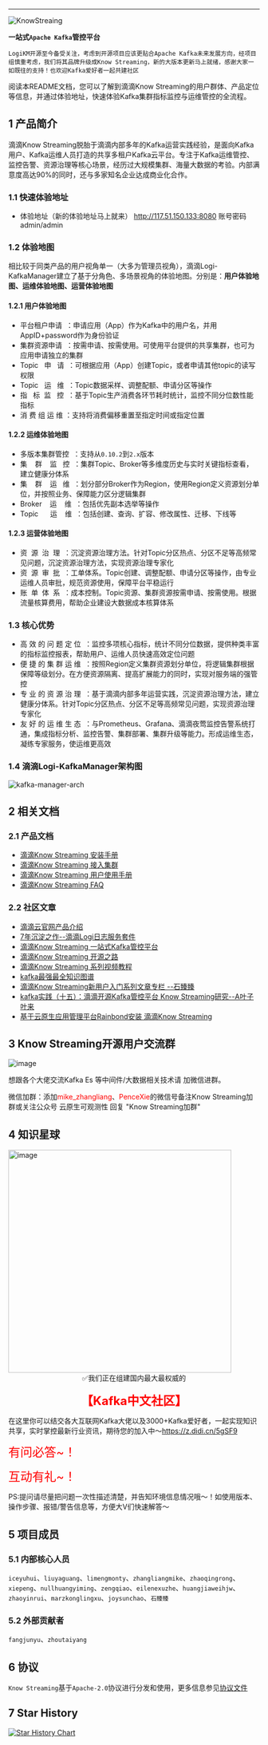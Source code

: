 
---
![KnowStreaing](https://user-images.githubusercontent.com/71620349/183546097-71451983-d00e-4ad4-afb0-43fb597c69a9.png)

**一站式`Apache Kafka`管控平台**

`LogiKM开源至今备受关注，考虑到开源项目应该更贴合Apache Kafka未来发展方向，经项目组慎重考虑，我们将其品牌升级成Know Streaming，新的大版本更新马上就绪，感谢大家一如既往的支持！也欢迎Kafka爱好者一起共建社区`

阅读本README文档，您可以了解到滴滴Know Streaming的用户群体、产品定位等信息，并通过体验地址，快速体验Kafka集群指标监控与运维管控的全流程。


## 1 产品简介
滴滴Know Streaming脱胎于滴滴内部多年的Kafka运营实践经验，是面向Kafka用户、Kafka运维人员打造的共享多租户Kafka云平台。专注于Kafka运维管控、监控告警、资源治理等核心场景，经历过大规模集群、海量大数据的考验。内部满意度高达90%的同时，还与多家知名企业达成商业化合作。

### 1.1 快速体验地址

- 体验地址（新的体验地址马上就来） http://117.51.150.133:8080  账号密码 admin/admin

### 1.2 体验地图
相比较于同类产品的用户视角单一（大多为管理员视角），滴滴Logi-KafkaManager建立了基于分角色、多场景视角的体验地图。分别是：**用户体验地图、运维体验地图、运营体验地图**

#### 1.2.1 用户体验地图
- 平台租户申请&nbsp;&nbsp;：申请应用（App）作为Kafka中的用户名，并用 AppID+password作为身份验证
- 集群资源申请&nbsp;&nbsp;：按需申请、按需使用。可使用平台提供的共享集群，也可为应用申请独立的集群
- Topic&nbsp;&nbsp;&nbsp;申&nbsp;&nbsp;&nbsp;请&nbsp;&nbsp;：可根据应用（App）创建Topic，或者申请其他topic的读写权限
- Topic&nbsp;&nbsp;&nbsp;运&nbsp;&nbsp;&nbsp;维&nbsp;&nbsp;：Topic数据采样、调整配额、申请分区等操作
- 指&nbsp;&nbsp;&nbsp;标&nbsp;&nbsp;监&nbsp;&nbsp;&nbsp;控&nbsp;&nbsp;：基于Topic生产消费各环节耗时统计，监控不同分位数性能指标
- 消&nbsp;费&nbsp;组&nbsp;运&nbsp;维&nbsp;：支持将消费偏移重置至指定时间或指定位置

#### 1.2.2 运维体验地图
- 多版本集群管控&nbsp;&nbsp;：支持从`0.10.2`到`2.x`版本
- 集&nbsp;&nbsp;&nbsp;&nbsp;群&nbsp;&nbsp;&nbsp;&nbsp;监&nbsp;&nbsp;&nbsp;控&nbsp;&nbsp;：集群Topic、Broker等多维度历史与实时关键指标查看，建立健康分体系
- 集&nbsp;&nbsp;&nbsp;&nbsp;群&nbsp;&nbsp;&nbsp;&nbsp;运&nbsp;&nbsp;&nbsp;维&nbsp;&nbsp;：划分部分Broker作为Region，使用Region定义资源划分单位，并按照业务、保障能力区分逻辑集群
- Broker&nbsp;&nbsp;&nbsp;&nbsp;运&nbsp;&nbsp;&nbsp;&nbsp;维&nbsp;&nbsp;：包括优先副本选举等操作
- Topic&nbsp;&nbsp;&nbsp;&nbsp;&nbsp;&nbsp;运&nbsp;&nbsp;&nbsp;&nbsp;维&nbsp;&nbsp;：包括创建、查询、扩容、修改属性、迁移、下线等


#### 1.2.3 运营体验地图
- 资&nbsp;&nbsp;源&nbsp;&nbsp;治&nbsp;&nbsp;理&nbsp;&nbsp;：沉淀资源治理方法。针对Topic分区热点、分区不足等高频常见问题，沉淀资源治理方法，实现资源治理专家化
- 资&nbsp;&nbsp;源&nbsp;&nbsp;审&nbsp;&nbsp;批&nbsp;&nbsp;：工单体系。Topic创建、调整配额、申请分区等操作，由专业运维人员审批，规范资源使用，保障平台平稳运行
- 账&nbsp;&nbsp;单&nbsp;&nbsp;体&nbsp;&nbsp;系&nbsp;&nbsp;：成本控制。Topic资源、集群资源按需申请、按需使用。根据流量核算费用，帮助企业建设大数据成本核算体系

### 1.3 核心优势
- 高&nbsp;效&nbsp;的&nbsp;问&nbsp;题&nbsp;定&nbsp;位&nbsp;&nbsp;：监控多项核心指标，统计不同分位数据，提供种类丰富的指标监控报表，帮助用户、运维人员快速高效定位问题
- 便&nbsp;捷&nbsp;的&nbsp;集&nbsp;群&nbsp;运&nbsp;维&nbsp;&nbsp;：按照Region定义集群资源划分单位，将逻辑集群根据保障等级划分。在方便资源隔离、提高扩展能力的同时，实现对服务端的强管控
- 专&nbsp;业&nbsp;的&nbsp;资&nbsp;源&nbsp;治&nbsp;理&nbsp;&nbsp;：基于滴滴内部多年运营实践，沉淀资源治理方法，建立健康分体系。针对Topic分区热点、分区不足等高频常见问题，实现资源治理专家化
- 友&nbsp;好&nbsp;的&nbsp;运&nbsp;维&nbsp;生&nbsp;态&nbsp;&nbsp;：与Prometheus、Grafana、滴滴夜莺监控告警系统打通，集成指标分析、监控告警、集群部署、集群升级等能力。形成运维生态，凝练专家服务，使运维更高效

### 1.4 滴滴Logi-KafkaManager架构图

![kafka-manager-arch](https://img-ys011.didistatic.com/static/dicloudpub/do1_xgDHNDLj2ChKxctSuf72)


## 2 相关文档

### 2.1 产品文档
- [滴滴Know Streaming 安装手册](docs/install_guide/install_guide_cn.md)
- [滴滴Know Streaming 接入集群](docs/user_guide/add_cluster/add_cluster.md)
- [滴滴Know Streaming 用户使用手册](docs/user_guide/user_guide_cn.md)
- [滴滴Know Streaming FAQ](docs/user_guide/faq.md)

### 2.2 社区文章
- [滴滴云官网产品介绍](https://www.didiyun.com/production/logi-KafkaManager.html)
- [7年沉淀之作--滴滴Logi日志服务套件](https://mp.weixin.qq.com/s/-KQp-Qo3WKEOc9wIR2iFnw)
- [滴滴Know Streaming 一站式Kafka管控平台](https://mp.weixin.qq.com/s/9qSZIkqCnU6u9nLMvOOjIQ)
- [滴滴Know Streaming 开源之路](https://xie.infoq.cn/article/0223091a99e697412073c0d64)
- [滴滴Know Streaming 系列视频教程](https://space.bilibili.com/442531657/channel/seriesdetail?sid=571649)
- [kafka最强最全知识图谱](https://www.szzdzhp.com/kafka/)
- [滴滴Know Streaming新用户入门系列文章专栏 --石臻臻](https://www.szzdzhp.com/categories/LogIKM/)
- [kafka实践（十五）：滴滴开源Kafka管控平台 Know Streaming研究--A叶子叶来](https://blog.csdn.net/yezonggang/article/details/113106244)
- [基于云原生应用管理平台Rainbond安装 滴滴Know Streaming](https://www.rainbond.com/docs/opensource-app/logikm/?channel=logikm)

## 3 Know Streaming开源用户交流群

![image](https://user-images.githubusercontent.com/5287750/111266722-e531d800-8665-11eb-9242-3484da5a3099.png)  

想跟各个大佬交流Kafka Es 等中间件/大数据相关技术请 加微信进群。

微信加群：添加<font color=red>mike_zhangliang</font>、<font color=red>PenceXie</font>的微信号备注Know Streaming加群或关注公众号 云原生可观测性 回复 "Know Streaming加群"

## 4 知识星球

<img width="447" alt="image" src="https://user-images.githubusercontent.com/71620349/185357284-fdff1dad-c5e9-4ddf-9a82-0be1c970980d.JPG">

<br>
<center>
  ✅我们正在组建国内最大最权威的
</center>
<br>
<center>
<font color=red size=5><b>【Kafka中文社区】</b></font>
</center>
  
在这里你可以结交各大互联网Kafka大佬以及3000+Kafka爱好者，一起实现知识共享，实时掌控最新行业资讯，期待您的加入中～https://z.didi.cn/5gSF9  

<font color=red size=5>有问必答~！  </font>

<font color=red size=5>互动有礼~！  </font>

PS:提问请尽量把问题一次性描述清楚，并告知环境信息情况哦～！如使用版本、操作步骤、报错/警告信息等，方便大V们快速解答～

## 5 项目成员

### 5.1 内部核心人员

`iceyuhui`、`liuyaguang`、`limengmonty`、`zhangliangmike`、`zhaoqingrong`、`xiepeng`、`nullhuangyiming`、`zengqiao`、`eilenexuzhe`、`huangjiaweihjw`、`zhaoyinrui`、`marzkonglingxu`、`joysunchao`、`石臻臻`


### 5.2 外部贡献者

`fangjunyu`、`zhoutaiyang`


## 6 协议

`Know Streaming`基于`Apache-2.0`协议进行分发和使用，更多信息参见[协议文件](./LICENSE)

## 7 Star History

[![Star History Chart](https://api.star-history.com/svg?repos=didi/KnowStreaming&type=Date)](https://star-history.com/#didi/KnowStreaming&Date)

